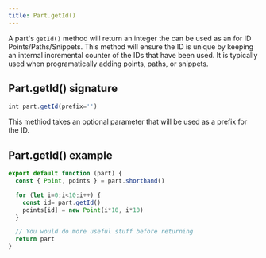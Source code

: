 ```yaml
---
title: Part.getId()
---
```


A part's `getId()` method will return an integer the can be used as an
for ID Points/Paths/Snippets. This method will ensure the ID is unique by
keeping an internal incremental counter of the IDs that have been used.
It is typically used when programatically adding points, paths, or snippets.

## Part.getId() signature

```js
int part.getId(prefix='')
```

This methiod takes an optional parameter that will be used as a prefix for the ID.

## Part.getId() example

```js
export default function (part) {
  const { Point, points } = part.shorthand()

  for (let i=0;i<10;i++) {
    const id= part.getId()
    points[id] = new Point(i*10, i*10)
  }

  // You would do more useful stuff before returning
  return part
}
```
